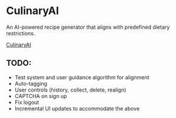 # CulinaryAI

An AI-powered recipe generator that aligns with predefined dietary restrictions.

[CulinaryAI](https://culinaryai.com)

## TODO:

- Test system and user guidance algorithm for alignment
- Auto-tagging
- User controls (history, collect, delete, realign)
- CAPTCHA on sign up
- Fix logout
- Incremental UI updates to accommodate the above